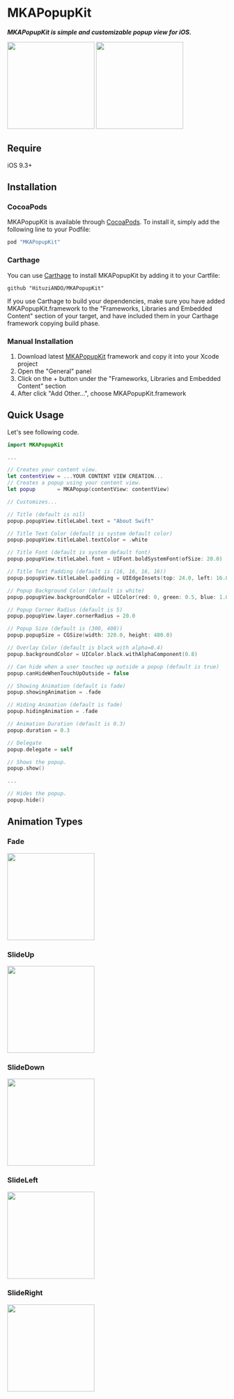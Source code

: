 MKAPopupKit
===

***MKAPopupKit is simple and customizable popup view for iOS.***

<img src="./README/popup1.gif" width="200"/> <img src="./README/popup2.gif" width="200"/>

## Require

iOS 9.3+

## Installation

### CocoaPods

MKAPopupKit is available through [CocoaPods](http://cocoapods.org). To install
it, simply add the following line to your Podfile:

```ruby
pod "MKAPopupKit"
```

### Carthage

You can use [Carthage](https://github.com/Carthage/Carthage) to install MKAPopupKit by adding it to your Cartfile:

```
github "HituziANDO/MKAPopupKit"
```

If you use Carthage to build your dependencies, make sure you have added MKAPopupKit.framework to the "Frameworks, Libraries and Embedded Content" section of your target, and have included them in your Carthage framework copying build phase.

### Manual Installation

1. Download latest [MKAPopupKit](https://github.com/HituziANDO/MKAPopupKit/releases) framework and copy it into your Xcode project
1. Open the "General" panel
1. Click on the + button under the "Frameworks, Libraries and Embedded Content" section
1. After click "Add Other...", choose MKAPopupKit.framework


## Quick Usage

Let's see following code.

```swift
import MKAPopupKit

...

// Creates your content view.
let contentView = ...YOUR CONTENT VIEW CREATION...
// Creates a popup using your content view.
let popup       = MKAPopup(contentView: contentView)

// Customizes...

// Title (default is nil)
popup.popupView.titleLabel.text = "About Swift"

// Title Text Color (default is system default color)
popup.popupView.titleLabel.textColor = .white

// Title Font (default is system default font)
popup.popupView.titleLabel.font = UIFont.boldSystemFont(ofSize: 20.0)

// Title Text Padding (default is (16, 16, 16, 16))
popup.popupView.titleLabel.padding = UIEdgeInsets(top: 24.0, left: 16.0, bottom: 24.0, right: 16.0)

// Popup Background Color (default is white)
popup.popupView.backgroundColor = UIColor(red: 0, green: 0.5, blue: 1.0, alpha: 1.0)

// Popup Corner Radius (default is 5)
popup.popupView.layer.cornerRadius = 20.0

// Popup Size (default is (300, 400))
popup.popupSize = CGSize(width: 320.0, height: 480.0)

// Overlay Color (default is black with alpha=0.4)
popup.backgroundColor = UIColor.black.withAlphaComponent(0.8)

// Can hide when a user touches up outside a popup (default is true)
popup.canHideWhenTouchUpOutside = false

// Showing Animation (default is fade)
popup.showingAnimation = .fade

// Hiding Animation (default is fade)
popup.hidingAnimation = .fade

// Animation Duration (default is 0.3)
popup.duration = 0.3

// Delegate
popup.delegate = self

// Shows the popup.
popup.show()

...

// Hides the popup.
popup.hide()
```

## Animation Types

### Fade

<img src="./README/popup_fade.gif" width="200"/>

### SlideUp

<img src="./README/popup_slideup.gif" width="200"/>

### SlideDown

<img src="./README/popup_slidedown.gif" width="200"/>

### SlideLeft

<img src="./README/popup_slideleft.gif" width="200"/>

### SlideRight

<img src="./README/popup_slideright.gif" width="200"/>
